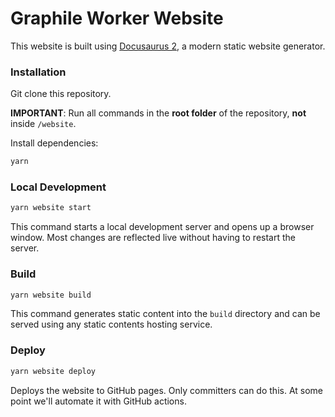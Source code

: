 # Graphile Worker Website

This website is built using [Docusaurus 2](https://docusaurus.io/), a modern
static website generator.

### Installation

Git clone this repository.

**IMPORTANT**: Run all commands in the **root folder** of the repository,
**not** inside `/website`.

Install dependencies:

```bash
yarn
```

### Local Development

```bash
yarn website start
```

This command starts a local development server and opens up a browser window.
Most changes are reflected live without having to restart the server.

### Build

```bash
yarn website build
```

This command generates static content into the `build` directory and can be
served using any static contents hosting service.

### Deploy

```bash
yarn website deploy
```

Deploys the website to GitHub pages. Only committers can do this. At some point
we'll automate it with GitHub actions.
